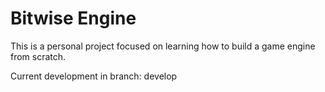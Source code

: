 # Bitwise Engine

This is a personal project focused on learning how to build a game engine from scratch.

Current development in branch: develop
